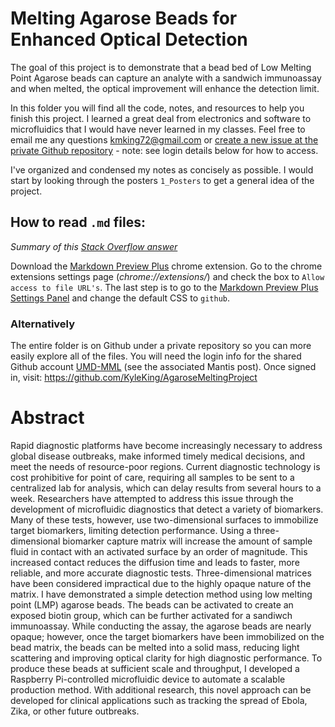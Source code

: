 # Melting Agarose Beads for Enhanced Optical Detection

The goal of this project is to demonstrate that a bead bed of Low Melting Point Agarose beads can capture an analyte with a sandwich immunoassay and when melted, the optical improvement will enhance the detection limit.

In this folder you will find all the code, notes, and resources to help you finish this project. I learned a great deal from electronics and software to microfluidics that I would have never learned in my classes. Feel free to email me any questions [kmking72@gmail.com](mailto:kmking72@gmail.com) or [create a new issue at the private Github repository](https://github.com/KyleKing/AgaroseMeltingProject/issues/new) - note: see login details below for how to access.

I've organized and condensed my notes as concisely as possible. I would start by looking through the posters `1_Posters` to get a general idea of the project.

## How to read `.md` files:

*Summary of this [Stack Overflow answer](http://stackoverflow.com/a/15626336/3219667)*

Download the [Markdown Preview Plus](https://chrome.google.com/webstore/detail/markdown-preview-plus/febilkbfcbhebfnokafefeacimjdckgl) chrome extension. Go to the chrome extensions settings page (*chrome://extensions/*) and check the box to `Allow access to file URL's`. The last step is to go to the [Markdown Preview Plus Settings Panel](chrome-extension://febilkbfcbhebfnokafefeacimjdckgl/options.html) and change the default CSS to `github`.

### Alternatively

The entire folder is on Github under a private repository so you can more easily explore all of the files. You will need the login info for the shared Github account [UMD-MML](https://github.com/UMD-MML) (see the associated Mantis post). Once signed in, visit: https://github.com/KyleKing/AgaroseMeltingProject

# Abstract

Rapid diagnostic platforms have become increasingly necessary to address global disease outbreaks, make informed timely medical decisions, and meet the needs of resource-poor regions. Current diagnostic technology is cost prohibitive for point of care, requiring all samples to be sent to a centralized lab for analysis, which can delay results from several hours to a week. Researchers have attempted to address this issue through the development of microfluidic diagnostics that detect a variety of biomarkers. Many of these tests, however, use two-dimensional surfaces to immobilize target biomarkers, limiting detection performance. Using a three-dimensional biomarker capture matrix will increase the amount of sample fluid in contact with an activated surface by an order of magnitude. This increased contact reduces the diffusion time and leads to faster, more reliable, and more accurate diagnostic tests. Three-dimensional matrices have been considered impractical due to the highly opaque nature of the matrix. I have demonstrated a simple detection method using low melting point (LMP) agarose beads. The beads can be activated to create an exposed biotin group, which can be further activated for a sandiwch immunoassay. While conducting the assay, the agarose beads are nearly opaque; however, once the target biomarkers have been immobilized on the bead matrix, the beads can be melted into a solid mass, reducing light scattering and improving optical clarity for high diagnostic performance. To produce these beads at sufficient scale and throughput, I developed a Raspberry Pi-controlled microfluidic device to automate a scalable production method. With additional research, this novel approach can be developed for clinical applications such as tracking the spread of Ebola, Zika, or other future outbreaks.
